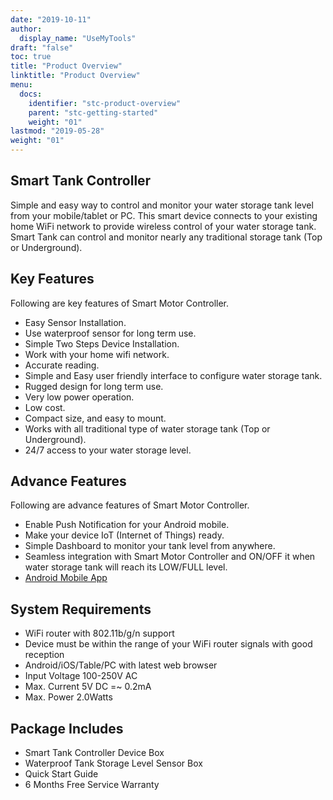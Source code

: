 ```yaml
---
date: "2019-10-11"
author:
  display_name: "UseMyTools"
draft: "false"
toc: true
title: "Product Overview"
linktitle: "Product Overview"
menu:
  docs:
    identifier: "stc-product-overview"
    parent: "stc-getting-started"
    weight: "01"
lastmod: "2019-05-28"
weight: "01"
---
```


## Smart Tank Controller ##

Simple and easy way to control and monitor your water storage tank level from your mobile/tablet or PC. This smart device connects to your existing home WiFi network to provide wireless control of your water storage tank. Smart Tank can control and monitor nearly any traditional storage tank (Top or Underground).

## Key Features ##

Following are key features of Smart Motor Controller.

* Easy Sensor Installation.
* Use waterproof sensor for long term use.
* Simple Two Steps Device Installation.
* Work with your home wifi network.
* Accurate reading.
* Simple and Easy user friendly interface to configure water storage tank.
* Rugged design for long term use.
* Very low power operation.
* Low cost.
* Compact size, and easy to mount.
* Works with all traditional type of water storage tank (Top or Underground).
* 24/7 access to your water storage level.


## Advance Features ##

Following are advance features of Smart Motor Controller.

* Enable Push Notification for your Android mobile.
* Make your device IoT (Internet of Things) ready.
* Simple Dashboard to monitor your tank level from anywhere.
* Seamless integration with Smart Motor Controller and ON/OFF it when water storage tank will reach its LOW/FULL level.
* [Android Mobile App](https://play.google.com/store/apps/details?id=net.usemytools.usemytoolsautomation)

## System Requirements ##

* WiFi router with 802.11b/g/n support
* Device must be within the range of your WiFi router signals with good reception
* Android/iOS/Table/PC with latest web browser
* Input Voltage 100-250V AC
* Max. Current 5V DC =~ 0.2mA
* Max. Power 2.0Watts


## Package Includes ##

* Smart Tank Controller Device Box
* Waterproof Tank Storage Level Sensor Box
* Quick Start Guide
* 6 Months Free Service Warranty
